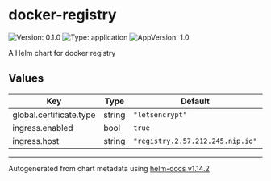 # docker-registry

![Version: 0.1.0](https://img.shields.io/badge/Version-0.1.0-informational?style=flat-square) ![Type: application](https://img.shields.io/badge/Type-application-informational?style=flat-square) ![AppVersion: 1.0](https://img.shields.io/badge/AppVersion-1.0-informational?style=flat-square)

A Helm chart for docker registry

## Values

| Key | Type | Default | Description |
|-----|------|---------|-------------|
| global.certificate.type | string | `"letsencrypt"` |  |
| ingress.enabled | bool | `true` |  |
| ingress.host | string | `"registry.2.57.212.245.nip.io"` |  |

----------------------------------------------
Autogenerated from chart metadata using [helm-docs v1.14.2](https://github.com/norwoodj/helm-docs/releases/v1.14.2)
